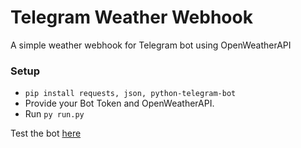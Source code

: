 # Telegram Weather Webhook
A simple weather webhook for Telegram bot using OpenWeatherAPI

### Setup

- ```pip install requests, json, python-telegram-bot```
- Provide your Bot Token and OpenWeatherAPI.
- Run ```py run.py```

Test the bot [here](https://t.me/grbgebot)
